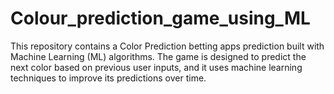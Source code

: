 # Colour_prediction_game_using_ML
This repository contains a Color Prediction betting apps prediction built with Machine Learning (ML) algorithms. The game is designed to predict the next color based on previous user inputs, and it uses machine learning techniques to improve its predictions over time.
